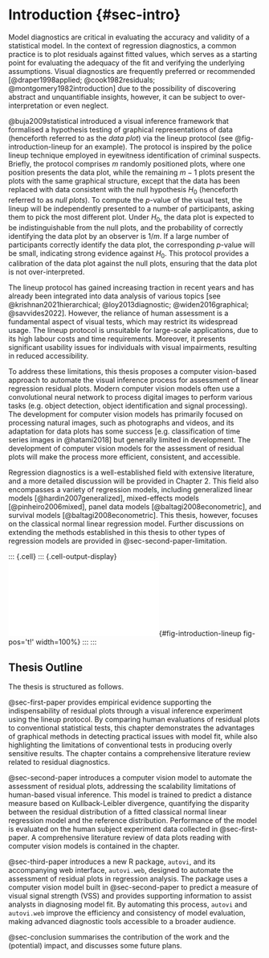 # Introduction {#sec-intro}

Model diagnostics are critical in evaluating the accuracy and validity of a statistical model. In the context of regression diagnostics, a common practice is to plot residuals against fitted values, which serves as a starting point for evaluating the adequacy of the fit and verifying the underlying assumptions. Visual diagnostics are frequently preferred or recommended [@draper1998applied; @cook1982residuals; @montgomery1982introduction] due to the possibility of discovering abstract and unquantifiable insights, however, it can be subject to over-interpretation or even neglect. 

@buja2009statistical introduced a visual inference framework that formalised a hypothesis testing of graphical representations of data (henceforth referred to as the _data plot_) via the lineup protocol (see @fig-introduction-lineup for an example). The protocol is inspired by the police lineup technique employed in eyewitness identification of criminal suspects. Briefly, the protocol comprises $m$ randomly positioned plots, where one position presents the data plot, while the remaining $m-1$ plots present the plots with the same graphical structure, except that the data has been replaced with data consistent with the null hypothesis $H_0$ (henceforth referred to as _null plots_). To compute the $p$-value of the visual test, the lineup will be independently presented to a number of participants, asking them to pick the most different plot. Under $H_0$, the data plot is expected to be indistinguishable from the null plots, and the probability of correctly identifying the data plot by an observer is $1/m$. If a large number of participants correctly identify the data plot, the corresponding $p$-value will be small, indicating strong evidence against $H_0$. This protocol provides a calibration of the data plot against the null plots, ensuring that the data plot is not over-interpreted.

The lineup protocol has gained increasing traction in recent years and has already been integrated into data analysis of various topics [see @krishnan2021hierarchical; @loy2013diagnostic; @widen2016graphical; @savvides2022]. However, the reliance of human assessment is a fundamental aspect of visual tests, which may restrict its widespread usage. The lineup protocol is unsuitable for large-scale applications, due to its high labour costs and time requirements. Moreover, it presents significant usability issues for individuals with visual impairments, resulting in reduced accessibility. 

To address these limitations, this thesis proposes a computer vision-based approach to automate the visual inference process for assessment of linear regression residual plots. Modern computer vision models often use a convolutional neural network to process digital images to perform various tasks (e.g. object detection, object identification and signal processing). The development for computer vision models has primarily focused on processing natural images, such as photographs and videos, and its adaptation for data plots has some success [e.g. classification of time series images in @hatami2018] but generally limited in development. The development of computer vision models for the assessment of residual plots will make the process more efficient, consistent, and accessible.

Regression diagnostics is a well-established field with extensive literature, and a more detailed discussion will be provided in Chapter 2. This field also encompasses a variety of regression models, including generalized linear models [@hardin2007generalized], mixed-effects models [@pinheiro2006mixed], panel data models [@baltagi2008econometric], and survival models [@baltagi2008econometric]. This thesis, however, focuses on the classical normal linear regression model. Further discussions on extending the methods established in this thesis to other types of regression models are provided in @sec-second-paper-limitation.






::: {.cell}
::: {.cell-output-display}
![A lineup is used to conduct visual testing, as demonstrated in this example. The observed data’s residual plot is placed among 19 null plots generated from a standard error model. Human judges are then asked to examine the lineup and identify the plot they find most distinct. The $p$-value is calculated based on how often the judges correctly identify the data plot, which is located at position $7$ and exhibits heteroskedasticity. A small $p$-value indicates a substantial agreement among the judges in selecting the data plot.](01-chap1_files/figure-pdf/fig-introduction-lineup-1.pdf){#fig-introduction-lineup fig-pos='t!' width=100%}
:::
:::







## Thesis Outline

The thesis is structured as follows.

@sec-first-paper provides empirical evidence supporting the indispensability of residual plots through a visual inference experiment using the lineup protocol. By comparing human evaluations of residual plots to conventional statistical tests, this chapter demonstrates the advantages of graphical methods in detecting practical issues with model fit, while also highlighting the limitations of conventional tests in producing overly sensitive results. The chapter contains a comprehensive literature review related to residual diagnostics. 

@sec-second-paper introduces a computer vision model to automate the assessment of residual plots, addressing the scalability limitations of human-based visual inference. This model is trained to predict a distance measure based on Kullback-Leibler divergence, quantifying the disparity between the residual distribution of a fitted classical normal linear regression model and the reference distribution. Performance of the model is evaluated on the human subject experiment data collected in @sec-first-paper. A comprehensive literature review of data plots reading with computer vision models is contained in the chapter.


@sec-third-paper introduces a new R package, `autovi`, and its accompanying web interface, `autovi.web`, designed to automate the assessment of residual plots in regression analysis. The package uses a computer vision model built in @sec-second-paper to predict a measure of visual signal strength (VSS) and provides supporting information to assist analysts in diagnosing model fit. By automating this process, `autovi` and `autovi.web` improve the efficiency and consistency of model evaluation, making advanced diagnostic tools accessible to a broader audience. 

@sec-conclusion summarises the contribution of the work and the (potential) impact, and discusses some future plans.
